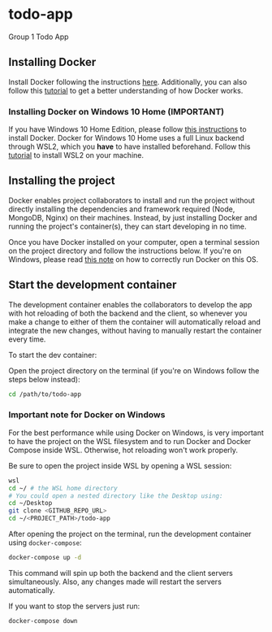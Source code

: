 # todo-app

Group 1 Todo App

## Installing Docker

Install Docker following the instructions [here](https://docs.docker.com/get-docker/). Additionally, you can also follow this [tutorial](https://docs.docker.com/get-started/) to get a better understanding of how Docker works.

### Installing Docker on Windows 10 Home (IMPORTANT)

If you have Windows 10 Home Edition, please follow [this instructions](https://docs.docker.com/docker-for-windows/install-windows-home/) to install Docker. Docker for Windows 10 Home uses a full Linux backend through WSL2, which you **have** to have installed beforehand. Follow this [tutorial](https://www.omgubuntu.co.uk/how-to-install-wsl2-on-windows-10) to install WSL2 on your machine.

## Installing the project

Docker enables project collaborators to install and run the project without directly installing the dependencies and framework required (Node, MongoDB, Nginx) on their machines. Instead, by just installing Docker and running the project's container(s), they can start developing in no time.

Once you have Docker installed on your computer, open a terminal session on the project directory and follow the instructions below. If you're on Windows, please read [this note](#important-note-for-docker-on-windows) on how to correctly run Docker on this OS.

## Start the development container

The development container enables the collaborators to develop the app with hot reloading of both the backend and the client, so whenever you make a change to either of them the container will automatically reload and integrate the new changes, without having to manually restart the container every time.

To start the dev container:

Open the project directory on the terminal (if you're on Windows follow the steps below instead):

```bash
cd /path/to/todo-app
```

### Important note for Docker on Windows

For the best performance while using Docker on Windows, is very important to have the project on the WSL filesystem and to run Docker and Docker Compose inside WSL. Otherwise, hot reloading won't work properly.

Be sure to open the project inside WSL by opening a WSL session:

```bash
wsl
cd ~/ # the WSL home directory
# You could open a nested directory like the Desktop using:
cd ~/Desktop
git clone <GITHUB_REPO_URL>
cd ~/<PROJECT_PATH>/todo-app
```

After opening the project on the terminal, run the development container using `docker-compose`:

```bash
docker-compose up -d
```

This command will spin up both the backend and the client servers simultaneously. Also, any changes made will restart the servers automatically.

If you want to stop the servers just run:

```bash
docker-compose down
```

